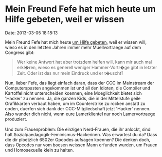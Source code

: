 Mein Freund Fefe hat mich heute um Hilfe gebeten, weil er wissen
================================================================

Date: 2013-03-05 18:18:13

Mein Freund Fefe hat mich heute [um Hilfe
gebeten](http://blog.fefe.de/?ts=afcb3f9e), weil er wissen will, wieso
es in den letzten Jahren immer mehr Muellvortraege auf dem Congress
gibt:

> Wer keine Antwort hat aber trotzdem helfen will, kann mir auch mal
> erkl�ren, wieso es generell weniger Hammer-Vortr�ge gibt in letzter
> Zeit. Oder ist das nur mein Eindruck und er t�uscht?

Nun, lieber Fefe, das liegt einfach daran, dass der CCC im Mainstream
der Computerspasten angekommen ist und all den Idioten, die Compiler und
Kartoffel nicht unterscheiden koennen, eine Moeglichkeit bietet sich
\'Hacker\' zu nennen. Ja, die ganzen Kids, die in der Mittelstufe geile
Grafikkarten verbaut haben, um im Counterstrike zu rocken anstatt zu
coden, duerfen sich dank der CCC-Mitgliedschaft jetzt \'Hacker\' nennen.
Also wunder dich nicht, wenn eure Lamerklientel nur noch Lamervortraege
produziert.\
\
Und zum Frauenproblem: Die einzigen Nerd-Frauen, die ihr anlockt, sind
halt Sozialpaedagogik-Feminismus-Hackerinen. Was erwartest du da? Dass
die dir ploetzlich 6502er Opcodes aufsagen koennen? Die denken doch,
dass Opcodes nur vom boesen weissen Mann erfunden wurden, um Frauen und
Homosexuelle klein zu halten.
